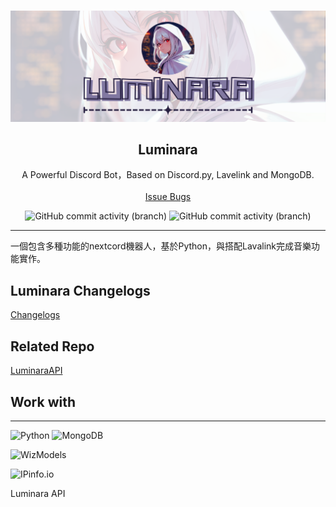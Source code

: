 <br/>
<p align="center">
  <a href="https://github.com/EarthlyEric/Luminara">
    <img src="/res/logo/Luminara_Banner_Github.png" alt="Logo" width="680">
  </a>

  <h2 align="center">Luminara</h2>

  <p align="center">
    A Powerful Discord Bot，Based on Discord.py, Lavelink and MongoDB.
    <br/>
    <br/>
    <a href="https://github.com/EarthlyEric/Luminara/issues">Issue Bugs</a>
    
  </p>
</p>
<p align="center">
    <img alt="GitHub commit activity (branch)" src="https://img.shields.io/github/commit-activity/t/EarthlyEric/Luminara/master?label=%22master%22%20commits">
    <img alt="GitHub commit activity (branch)" src="https://img.shields.io/github/commit-activity/t/EarthlyEric/Luminara/dev?label=%22dev%22%20commits">
</p>

---


一個包含多種功能的nextcord機器人，基於Python，與搭配Lavalink完成音樂功能實作。
## Luminara Changelogs
[Changelogs](Changelogs.MD)

## Related Repo
[LuminaraAPI](https://github.com/EarthlyEric/LuminaraAPI)

## Work with
---
![Python](https://img.shields.io/badge/python-3670A0?style=for-the-badge&logo=python&logoColor=ffdd54)
![MongoDB](https://img.shields.io/badge/MongoDB-%234ea94b.svg?style=for-the-badge&logo=mongodb&logoColor=white)

![WizModels](https://www.wizmodel.com/assets/logo-black-a9d29746.svg)

![IPinfo.io](https://website-cdn.ipinfo.io/_next/static/media/logo.a3c39026.svg)

Luminara API

